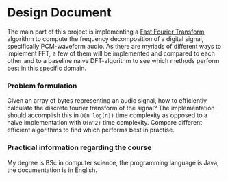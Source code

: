 # Design Document

The main part of this project is implementing a [Fast Fourier Transform](https://en.wikipedia.org/wiki/Fast_Fourier_transform) algorithm to compute the frequency decomposition of a digital signal, specifically PCM-waveform audio. 
As there are myriads of different ways to implement FFT, a few of them will be implemented and compared to each other and to a baseline naive DFT-algorithm to see which methods perform best in this specific domain.

### Problem formulation

Given an array of bytes representing an audio signal, how to efficiently calculate the discrete fourier transform of the signal? 
The implementation should accomplish this in `O(n log(n))` time complexity as opposed to a naive implementation with `O(n^2)` time complexity.
Compare different efficient algorithms to find which performs best in practise.

### Practical information regarding the course

My degree is BSc in computer science, the programming language is Java, the documentation is in English.
